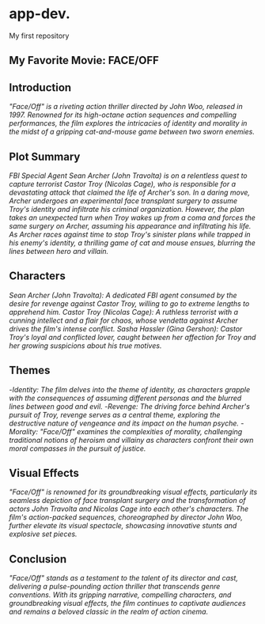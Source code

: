 # app-dev.
My first repository
## My Favorite Movie: FACE/OFF
## Introduction
*"Face/Off" is a riveting action thriller directed by John Woo, released in 1997. Renowned for its high-octane action sequences and compelling performances, the film explores the intricacies of identity and morality in the midst of a gripping cat-and-mouse game between two sworn enemies.*
## Plot Summary
*FBI Special Agent Sean Archer (John Travolta) is on a relentless quest to capture terrorist Castor Troy (Nicolas Cage), who is responsible for a devastating attack that claimed the life of Archer's son. In a daring move, Archer undergoes an experimental face transplant surgery to assume Troy's identity and infiltrate his criminal organization. However, the plan takes an unexpected turn when Troy wakes up from a coma and forces the same surgery on Archer, assuming his appearance and infiltrating his life. As Archer races against time to stop Troy's sinister plans while trapped in his enemy's identity, a thrilling game of cat and mouse ensues, blurring the lines between hero and villain.*
## Characters
*Sean Archer (John Travolta): A dedicated FBI agent consumed by the desire for revenge against Castor Troy, willing to go to extreme lengths to apprehend him.*
*Castor Troy (Nicolas Cage): A ruthless terrorist with a cunning intellect and a flair for chaos, whose vendetta against Archer drives the film's intense conflict.*
*Sasha Hassler (Gina Gershon): Castor Troy's loyal and conflicted lover, caught between her affection for Troy and her growing suspicions about his true motives.*
## Themes
-*Identity: The film delves into the theme of identity, as characters grapple with the consequences of assuming different personas and the blurred lines between good and evil.*
-*Revenge: The driving force behind Archer's pursuit of Troy, revenge serves as a central theme, exploring the destructive nature of vengeance and its impact on the human psyche.*
-*Morality: "Face/Off" examines the complexities of morality, challenging traditional notions of heroism and villainy as characters confront their own moral compasses in the pursuit of justice.*
## Visual Effects
*"Face/Off" is renowned for its groundbreaking visual effects, particularly its seamless depiction of face transplant surgery and the transformation of actors John Travolta and Nicolas Cage into each other's characters. The film's action-packed sequences, choreographed by director John Woo, further elevate its visual spectacle, showcasing innovative stunts and explosive set pieces.*
## Conclusion
*"Face/Off" stands as a testament to the talent of its director and cast, delivering a pulse-pounding action thriller that transcends genre conventions. With its gripping narrative, compelling characters, and groundbreaking visual effects, the film continues to captivate audiences and remains a beloved classic in the realm of action cinema.*
